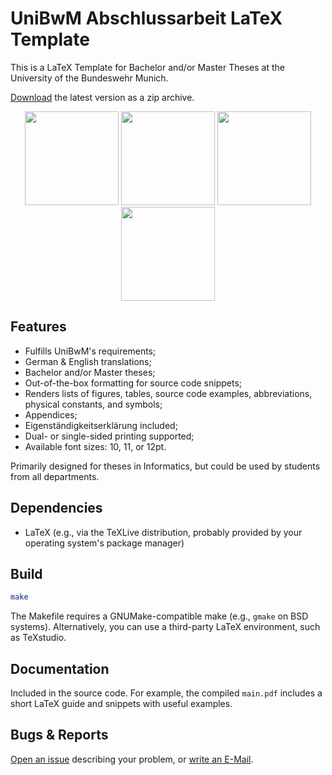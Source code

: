 # UniBwM Abschlussarbeit LaTeX Template

This is a LaTeX Template for Bachelor and/or Master Theses at the University of
the Bundeswehr Munich.

[Download](https://github.com/ucsrl/abschlussarbeiten-template/archive/refs/heads/master.zip) the latest version as a zip archive.

<p align="middle">
  <img src="https://raw.githubusercontent.com/ucsrl/abschlussarbeiten-template/master/figures/shot1.png" width="150" />
  <img src="https://raw.githubusercontent.com/ucsrl/abschlussarbeiten-template/master/figures/shot2.png" width="150" />
  <img src="https://raw.githubusercontent.com/ucsrl/abschlussarbeiten-template/master/figures/shot3.png" width="150" />
  <img src="https://raw.githubusercontent.com/ucsrl/abschlussarbeiten-template/master/figures/shot4.png" width="150" />
</p>


## Features
- Fulfills UniBwM's requirements;
- German & English translations;
- Bachelor and/or Master theses;
- Out-of-the-box formatting for source code snippets;
- Renders lists of figures, tables, source code examples, abbreviations,
  physical constants, and symbols;
- Appendices;
- Eigenständigkeitserklärung included;
- Dual- or single-sided printing supported;
- Available font sizes: 10, 11, or 12pt.

Primarily designed for theses in Informatics, but could be used by students from
all departments.

## Dependencies
- LaTeX (e.g., via the TeXLive distribution, probably provided by your operating system's package manager)

## Build
```sh
make
```
The Makefile requires a GNUMake-compatible make (e.g., `gmake` on BSD systems).
Alternatively, you can use a third-party LaTeX environment, such as TeXstudio.

## Documentation

Included in the source code.
For example, the compiled `main.pdf` includes a short LaTeX guide and snippets
with useful examples.

## Bugs & Reports
[Open an issue](https://github.com/ucsrl/abschlussarbeiten-template/issues) describing your problem, or [write an E-Mail](https://ucsrl.de/).
